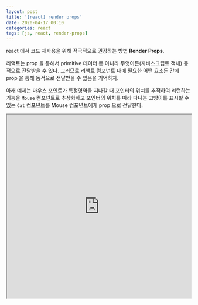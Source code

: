 ```yaml
---
layout: post
title: '[react] render props'
date: 2020-04-17 00:10
categories: react
tags: [js, react, render-props]
---
```


react 에서 코드 재사용을 위해 적극적으로 권장하는 방법 **Render Props**.

리액트는 prop 을 통해서 primitive 데이터 뿐 아니라 무엇이든(자바스크립트 객체) 동적으로 전달받을 수 있다. 그러므로 리액트 컴포넌트 내에 필요한 어떤 요소든 간에 prop 을 통해 동적으로 전달받을 수 있음을 기억하자.

아래 예제는 마우스 포인트가 특정영역을 지나갈 때 포인터의 위치를 추적하여 리턴하는 기능을 `Mouse` 컴포넌트로 추상화하고 포인터의 위치를 따라 다니는 고양이를 표시할 수 있는 `Cat` 컴포넌트를 Mouse 컴포넌트에게 prop 으로 전달한다.

<iframe
  style="width: 100%; height: 500px"
  src="https://stackblitz.com/edit/react-render-props-9?embed=1&file=Mouse.js" >
</iframe>
